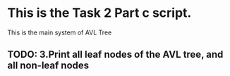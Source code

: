 # This is the Task 2 Part c script. 
This is the main system of AVL Tree
## TODO: 3.Print all leaf nodes of the AVL tree, and all non-leaf nodes
